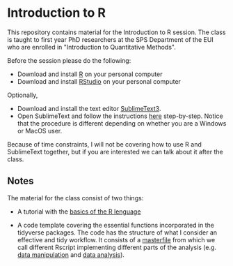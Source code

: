 # Introduction to R 

This repository contains material for the Introduction to R session. The class is taught to first year PhD researchers at the SPS Department of the EUI who are enrolled in "Introduction to Quantitative Methods".

Before the session please do the following:

- Download and install [R](https://cran.stat.unipd.it) on your personal computer
- Download and install [RStudio](https://rstudio.com/products/rstudio/download/#download) on your personal computer

Optionally,

- Download and install the text editor [SublimeText3](https://www.sublimetext.com). 
- Open SublimeText and follow the instructions [here](http://unca-pols.org/2018/01/24/Day_02/) step-by-step. Notice that the procedure is different depending on whether you are a Windows or MacOS user. 

Because of time constraints, I will not be covering how to use R and SublimeText together, but if you are interested we can talk about it after the class. 


## Notes

The material for the class consist of two things:

- A tutorial with the [basics of the R lenguage](https://mebucca.github.io/IntroR/code/class_1.nb.html)

- A code template covering the essential functions incorporated in the tidyverse packages. The code has the structure of what I consider an effective and tidy workflow. It consists of a [masterfile](https://mebucca.github.io/IntroR/code/masterfile.R) from which we call different Rscript implementing different parts of the analysis (e.g. [data manipulation](exploration.R) and [data analysis](analyses.R)).
